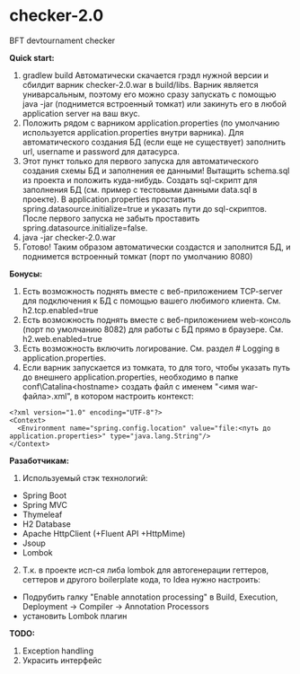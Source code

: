 # checker-2.0
BFT devtournament checker

**Quick start:**
1) gradlew build
Автоматически скачается грэдл нужной версии и сбилдит варник checker-2.0.war в build/libs. Варник является униварсальным, поэтому его можно сразу запускать с помощью java -jar (поднимется встроенный томкат) или закинуть его в любой application server на ваш вкус.
3) Положить рядом с варником application.properties (по умолчанию используется application.properties внутри варника). Для автоматического создания БД (если еще не существует) заполнить url, username и password для датасурса.
2) Этот пункт только для первого запуска для автоматического создания схемы БД и заполнения ее данными! Вытащить schema.sql из проекта и положить куда-нибудь. Создать sql-скрипт для заполнения БД (см. пример с тестовыми данными data.sql в проекте). В application.properties проставить spring.datasource.initialize=true и указать пути до sql-скриптов. После первого запуска не забыть проставить spring.datasource.initialize=false.
3) java -jar checker-2.0.war
4) Готово! Таким образом автоматически создастся и заполнится БД, и поднимется встроенный томкат (порт по умолчанию 8080)

**Бонусы:**
1) Есть возможность поднять вместе с веб-приложением TCP-server для подключения к БД с помощью вашего любимого клиента. См. h2.tcp.enabled=true
2) Есть возможность поднять вместе с веб-приложением web-консоль (порт по умолчанию 8082) для работы с БД прямо в браузере. См. h2.web.enabled=true
3) Есть возможность включить логирование. См. раздел # Logging в application.properties.
4) Если варник запускается из томката, то для того, чтобы указать путь до внешнего application.properties, необходимо в папке conf\Catalina\<hostname> создать файл с именем "<имя war-файла>.xml", в котором настроить контекст:
```
<?xml version="1.0" encoding="UTF-8"?>
<Context>
  <Environment name="spring.config.location" value="file:<путь до application.properties>" type="java.lang.String"/>
</Context>
```

**Разаботчикам:**
1) Используемый стэк технологий:
  - Spring Boot
  - Spring MVC
  - Thymeleaf
  - H2 Database
  - Apache HttpClient (+Fluent API +HttpMime)
  - Jsoup
  - Lombok
2) Т.к. в проекте исп-ся либа lombok для автогенерации геттеров, сеттеров и другого boilerplate кода, то Idea нужно настроить:
  - Подрубить галку "Enable annotation processing" в Build, Execution, Deployment -> Compiler -> Annotation Processors
  - установить Lombok плагин

**TODO:**
1) Exception handling
2) Украсить интерфейс
